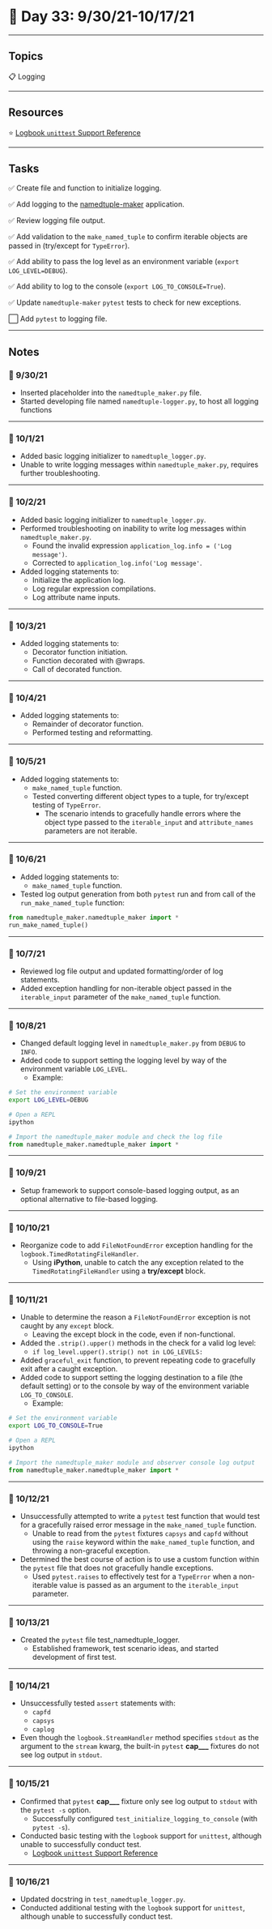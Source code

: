 # :calendar: Day 33: 9/30/21-10/17/21

---

## Topics

:clipboard: Logging

---

## Resources

:star: [Logbook `unittest` Support Reference](https://logbook.readthedocs.io/en/stable/unittesting.html)

---

## Tasks

:white_check_mark: Create file and function to initialize logging.

:white_check_mark: Add logging to the [namedtuple-maker](https://github.com/timothyhull/namedtuple-maker) application.

:white_check_mark: Review logging file output.

:white_check_mark: Add validation to the `make_named_tuple` to confirm iterable objects are passed in (try/except for `TypeError`).

:white_check_mark: Add ability to pass the log level as an environment variable (`export LOG_LEVEL=DEBUG`).

:white_check_mark: Add ability to log to the console (`export LOG_TO_CONSOLE=True`).

:white_check_mark: Update `namedtuple-maker` `pytest` tests to check for new exceptions.

:white_large_square: Add `pytest` to logging file.

---

## Notes

### :notebook: 9/30/21

- Inserted placeholder into the `namedtuple_maker.py` file.
- Started developing file named `namedtuple-logger.py`, to host all logging functions

---

### :notebook: 10/1/21

- Added basic logging initializer to `namedtuple_logger.py`.
- Unable to write logging messages within `namedtuple_maker.py`, requires further troubleshooting.

---

### :notebook: 10/2/21

- Added basic logging initializer to `namedtuple_logger.py`.
- Performed troubleshooting on inability to write log messages within `namedtuple_maker.py`.
    - Found the invalid expression `application_log.info = ('Log message')`.
    - Corrected to `application_log.info('Log message'`.
- Added logging statements to:
    - Initialize the application log.
    - Log regular expression compilations.
    - Log attribute name inputs.

---

### :notebook: 10/3/21

- Added logging statements to:
    - Decorator function initiation.
    - Function decorated with @wraps.
    - Call of decorated function.

---

### :notebook: 10/4/21

- Added logging statements to:
    - Remainder of decorator function.
    - Performed testing and reformatting.

---

### :notebook: 10/5/21

- Added logging statements to:
    - `make_named_tuple` function.
    - Tested converting different object types to a tuple, for try/except testing of `TypeError`.
        - The scenario intends to gracefully handle errors where the object type passed to the `iterable_input` and `attribute_names` parameters are not iterable.

---

### :notebook: 10/6/21

- Added logging statements to:
    - `make_named_tuple` function.
- Tested log output generation from both `pytest` run and from call of the `run_make_named_tuple` function:

```python
from namedtuple_maker.namedtuple_maker import *
run_make_named_tuple()
```

---

### :notebook: 10/7/21

- Reviewed log file output and updated formatting/order of log statements.
- Added exception handling for non-iterable object passed in the `iterable_input` parameter of the `make_named_tuple` function.

---

### :notebook: 10/8/21

- Changed default logging level in `namedtuple_maker.py` from `DEBUG` to `INFO`.
- Added code to support setting the logging level by way of the environment variable `LOG_LEVEL`.
    - Example:

```bash
# Set the environment variable
export LOG_LEVEL=DEBUG

# Open a REPL
ipython
```

```python
# Import the namedtuple_maker module and check the log file
from namedtuple_maker.namedtuple_maker import *
```

---

### :notebook: 10/9/21

- Setup framework to support console-based logging output, as an optional alternative to file-based logging.

---

### :notebook: 10/10/21

- Reorganize code to add `FileNotFoundError` exception handling for the `logbook.TimedRotatingFileHandler`.
    - Using **iPython**, unable to catch the any exception related to the `TimedRotatingFileHandler` using a **try/except** block.

---

### :notebook: 10/11/21

- Unable to determine the reason a `FileNotFoundError` exception is not caught by any `except` block.
    - Leaving the except block in the code, even if non-functional.
- Added the `.strip().upper()` methods in the check for a valid log level:
    - `if log_level.upper().strip() not in LOG_LEVELS:`
- Added `graceful_exit` function, to prevent repeating code to gracefully exit after a caught exception.
- Added code to support setting the logging destination to a file (the default setting) or to the console by way of the environment variable `LOG_TO_CONSOLE`.
    - Example:

```bash
# Set the environment variable
export LOG_TO_CONSOLE=True

# Open a REPL
ipython
```

```python
# Import the namedtuple_maker module and observer console log output
from namedtuple_maker.namedtuple_maker import *
```

---

### :notebook: 10/12/21

- Unsuccessfully attempted to write a `pytest` test function that would test for a gracefully raised error message in the `make_named_tuple` function.
    - Unable to read from the `pytest` fixtures `capsys` and `capfd` without using the `raise` keyword within the `make_named_tuple` function, and throwing a non-graceful exception.
- Determined the best course of action is to use a custom function within the `pytest` file that does not gracefully handle exceptions.
    - Used `pytest.raises` to effectively test for a `TypeError` when a non-iterable value is passed as an argument to the `iterable_input` parameter.

---

### :notebook: 10/13/21

- Created the `pytest` file test_namedtuple_logger.
    - Established framework, test scenario ideas, and started development of first test.

---

### :notebook: 10/14/21

- Unsuccessfully tested `assert` statements with:
    - `capfd`
    - `capsys`
    - `caplog`
- Even though the `logbook.StreamHandler` method specifies `stdout` as the argument to the `stream` kwarg, the built-in `pytest` **cap___** fixtures do not see log output in `stdout`.

---

### :notebook: 10/15/21

- Confirmed that `pytest` **cap___** fixture only see log output to `stdout` with the `pytest -s` option.
    - Successfully configured `test_initialize_logging_to_console` (with `pytest -s`).
- Conducted basic testing with the `logbook` support for `unittest`, although unable to successfully conduct test.
    - [Logbook `unittest` Support Reference](https://logbook.readthedocs.io/en/stable/unittesting.html)

---

### :notebook: 10/16/21

- Updated docstring in `test_namedtuple_logger.py`.
- Conducted additional testing with the `logbook` support for `unittest`, although unable to successfully conduct test.
